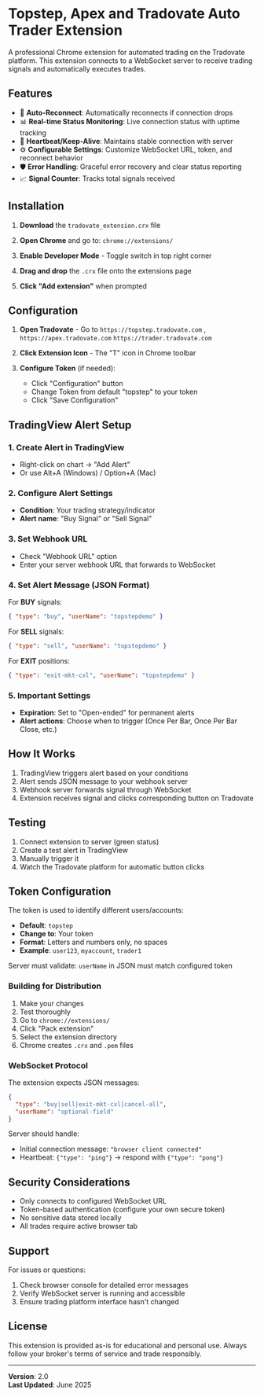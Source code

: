 # Topstep, Apex and Tradovate Auto Trader Extension

A professional Chrome extension for automated trading on the Tradovate platform. This extension connects to a WebSocket server to receive trading signals and automatically executes trades.

## Features

- 🔄 **Auto-Reconnect**: Automatically reconnects if connection drops
- 📊 **Real-time Status Monitoring**: Live connection status with uptime tracking
- 💓 **Heartbeat/Keep-Alive**: Maintains stable connection with server
- ⚙️ **Configurable Settings**: Customize WebSocket URL, token, and reconnect behavior
- 🛡️ **Error Handling**: Graceful error recovery and clear status reporting
- 📈 **Signal Counter**: Tracks total signals received

## Installation

1. **Download** the `tradovate_extension.crx` file

2. **Open Chrome** and go to: `chrome://extensions/`

3. **Enable Developer Mode** - Toggle switch in top right corner

4. **Drag and drop** the `.crx` file onto the extensions page

5. **Click "Add extension"** when prompted

## Configuration

1. **Open Tradovate** - Go to `https://topstep.tradovate.com` , `https://apex.tradovate.com`  `https://trader.tradovate.com`

2. **Click Extension Icon** - The "T" icon in Chrome toolbar

3. **Configure Token** (if needed):
   - Click "Configuration" button
   - Change Token from default "topstep" to your token
   - Click "Save Configuration"

## TradingView Alert Setup

### 1. Create Alert in TradingView
- Right-click on chart → "Add Alert" 
- Or use Alt+A (Windows) / Option+A (Mac)

### 2. Configure Alert Settings
- **Condition**: Your trading strategy/indicator
- **Alert name**: "Buy Signal" or "Sell Signal"

### 3. Set Webhook URL
- Check "Webhook URL" option
- Enter your server webhook URL that forwards to WebSocket

### 4. Set Alert Message (JSON Format)

For **BUY** signals:
```json
{ "type": "buy", "userName": "topstepdemo" }
```

For **SELL** signals:
```json
{ "type": "sell", "userName": "topstepdemo" }
```

For **EXIT** positions:
```json
{ "type": "exit-mkt-cxl", "userName": "topstepdemo" }
```

### 5. Important Settings
- **Expiration**: Set to "Open-ended" for permanent alerts
- **Alert actions**: Choose when to trigger (Once Per Bar, Once Per Bar Close, etc.)

## How It Works

1. TradingView triggers alert based on your conditions
2. Alert sends JSON message to your webhook server
3. Webhook server forwards signal through WebSocket
4. Extension receives signal and clicks corresponding button on Tradovate

## Testing

1. Connect extension to server (green status)
2. Create a test alert in TradingView
3. Manually trigger it 
4. Watch the Tradovate platform for automatic button clicks

## Token Configuration

The token is used to identify different users/accounts:

- **Default**: `topstep`
- **Change to**: Your token
- **Format**: Letters and numbers only, no spaces
- **Example**: `user123`, `myaccount`, `trader1`

Server must validate: `userName` in JSON must match configured token



### Building for Distribution

1. Make your changes
2. Test thoroughly
3. Go to `chrome://extensions/`
4. Click "Pack extension"
5. Select the extension directory
6. Chrome creates `.crx` and `.pem` files

### WebSocket Protocol

The extension expects JSON messages:
```json
{
  "type": "buy|sell|exit-mkt-cxl|cancel-all",
  "userName": "optional-field"
}
```

Server should handle:
- Initial connection message: `"browser client connected"`
- Heartbeat: `{"type": "ping"}` → respond with `{"type": "pong"}`

## Security Considerations

- Only connects to configured WebSocket URL
- Token-based authentication (configure your own secure token)
- No sensitive data stored locally
- All trades require active browser tab

## Support

For issues or questions:
1. Check browser console for detailed error messages
2. Verify WebSocket server is running and accessible
3. Ensure trading platform interface hasn't changed

## License

This extension is provided as-is for educational and personal use. Always follow your broker's terms of service and trade responsibly.

---

**Version**: 2.0  
**Last Updated**: June 2025
